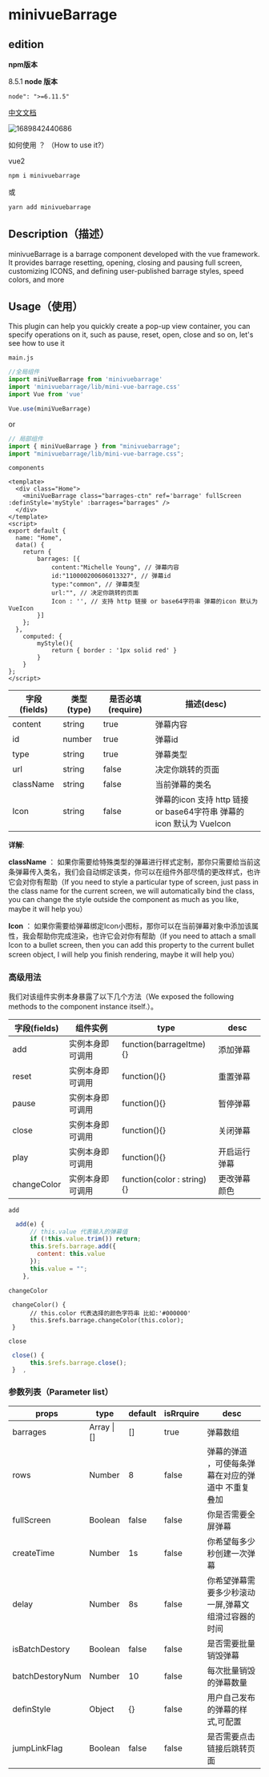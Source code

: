 # minivueBarrage

## edition

**npm版本** 

8.5.1
**node 版本** 

`node": ">=6.11.5"`

[中文文档](https://xiaozhangclassmater.github.io/minivueBarrage-docs-web/#/dashboard)

![1689842440686](https://p3-juejin.byteimg.com/tos-cn-i-k3u1fbpfcp/00bbb720ed084520adcafaf7a4db96f7~tplv-k3u1fbpfcp-zoom-in-crop-mark:1512:0:0:0.awebp?)



如何使用 ？ （How to use it?）

vue2

~~~sh
npm i minivuebarrage 
~~~

或

~~~sh
yarn add minivuebarrage
~~~



## Description（描述）

minivueBarrage is a barrage component developed with the vue framework. It provides barrage resetting, opening, closing and pausing full screen, customizing ICONS, and defining user-published barrage styles, speed colors, and more

## Usage（使用）

This plugin can help you quickly create a pop-up view container, you can specify operations on it, such as pause, reset, open, close and so on, let's see how to use it

`main.js`

~~~js
//全局组件
import miniVueBarrage from 'minivuebarrage'
import 'minivuebarrage/lib/mini-vue-barrage.css'
import Vue from 'vue'

Vue.use(miniVueBarrage)
~~~

or

~~~js
// 局部组件
import { miniVueBarrage } from "minivuebarrage";
import "minivuebarrage/lib/mini-vue-barrage.css";
~~~



`components`

~~~vue
<template>
  <div class="Home">
    <miniVueBarrage class="barrages-ctn" ref='barrage' fullScreen :definStyle='myStyle' :barrages="barrages" />
  </div>
</template>
<script>
export default {
  name: "Home",
  data() {
    return {
        barrages: [{
            content:"Michelle Young", // 弹幕内容
            id:"110000200606013327", // 弹幕id
            type:"common", // 弹幕类型
            url:"", // 决定你跳转的页面 
            Icon : '', // 支持 http 链接 or base64字符串 弹幕的icon 默认为 VueIcon
        }]
    };
  },
    computed: {
        myStyle(){
            return { border : '1px solid red' }
        }
    }  
};
</script>

~~~

| 字段(fields) | 类型(type) | 是否必填(require) | 描述(desc)                                                   |
| ------------ | ---------- | ----------------- | ------------------------------------------------------------ |
| content      | string     | true              | 弹幕内容                                                     |
| id           | number     | true              | 弹幕id                                                       |
| type         | string     | true              | 弹幕类型                                                     |
| url          | string     | false             | 决定你跳转的页面                                             |
| className    | string     | false             | 当前弹幕的类名                                               |
| Icon         | string     | false             | 弹幕的icon 支持 http 链接 or base64字符串 弹幕的icon 默认为 VueIcon |

**详解**:

**className** ： 如果你需要给特殊类型的弹幕进行样式定制，那你只需要给当前这条弹幕传入类名，我们会自动绑定该类，你可以在组件外部尽情的更改样式，也许它会对你有帮助（If you need to style a particular type of screen, just pass in the class name for the current screen, we will automatically bind the class, you can change the style outside the component as much as you like, maybe it will help you）

**Icon** ： 如果你需要给弹幕绑定Icon小图标，那你可以在当前弹幕对象中添加该属性，我会帮助你完成渲染，也许它会对你有帮助（If you need to attach a small Icon to a bullet screen, then you can add this property to the current bullet screen object, I will help you finish rendering, maybe it will help you）

### 高级用法

我们对该组件实例本身暴露了以下几个方法（We exposed the following methods to the component instance itself.）。

| 字段(fields) | 组件实例         | type                       | desc         |
| ------------ | ---------------- | -------------------------- | ------------ |
| add          | 实例本身即可调用 | function(barrageItme){}    | 添加弹幕     |
| reset        | 实例本身即可调用 | function(){}               | 重置弹幕     |
| pause        | 实例本身即可调用 | function(){}               | 暂停弹幕     |
| close        | 实例本身即可调用 | function(){}               | 关闭弹幕     |
| play         | 实例本身即可调用 | function(){}               | 开启运行弹幕 |
| changeColor  | 实例本身即可调用 | function(color : string){} | 更改弹幕颜色 |

`add`

~~~js
  add(e) {
      // this.value 代表输入的弹幕值
      if (!this.value.trim()) return;
      this.$refs.barrage.add({
        content: this.value
      });
      this.value = "";
    },
~~~

`changeColor`

~~~JS
 changeColor() {
      // this.color 代表选择的颜色字符串 比如:'#000000'
      this.$refs.barrage.changeColor(this.color);
 }
~~~

`close`

~~~js
 close() {
      this.$refs.barrage.close();
 }	,
~~~

### **参数列表**（Parameter list）

| props           | type        | default | isRrquire | desc                                                |
| --------------- | ----------- | ------- | --------- | --------------------------------------------------- |
| barrages        | Array \| [] | []      | true      | 弹幕数组                                            |
| rows            | Number      | 8       | false     | 弹幕的弹道 ，可使每条弹幕在对应的弹道中 不重复 叠加 |
| fullScreen      | Boolean     | false   | false     | 你是否需要全屏弹幕                                  |
| createTime      | Number      | 1s      | false     | 你希望每多少秒创建一次弹幕                          |
| delay           | Number      | 8s      | false     | 你希望弹幕需要多少秒滚动一屏,弹幕文组滑过容器的时间 |                            |
| isBatchDestory  | Boolean     | false   | false     | 是否需要批量销毁弹幕                                |
| batchDestoryNum | Number      | 10      | false     | 每次批量销毁的弹幕数量                              |
| definStyle      | Object      | {}      | false     | 用户自己发布的弹幕的样式,可配置                     |
| jumpLinkFlag    | Boolean     | false   | false     | 是否需要点击链接后跳转页面                          |

